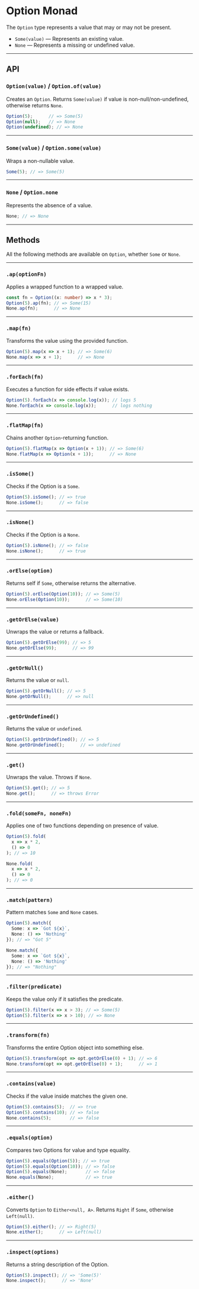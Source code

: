 # Option Monad

The `Option` type represents a value that may or may not be present.

- `Some(value)` — Represents an existing value.
- `None` — Represents a missing or undefined value.

---

## API

### `Option(value)` / `Option.of(value)`

Creates an `Option`. Returns `Some(value)` if value is non-null/non-undefined, otherwise returns `None`.

```ts
Option(5);      // => Some(5)
Option(null);   // => None
Option(undefined); // => None
```

---

### `Some(value)` / `Option.some(value)`

Wraps a non-nullable value.

```ts
Some(5); // => Some(5)
```

---

### `None` / `Option.none`

Represents the absence of a value.

```ts
None; // => None
```

---

## Methods

All the following methods are available on `Option`, whether `Some` or `None`.

---

### `.ap(optionFn)`

Applies a wrapped function to a wrapped value.

```ts
const fn = Option((x: number) => x * 3);
Option(5).ap(fn); // => Some(15)
None.ap(fn);      // => None
```

---

### `.map(fn)`

Transforms the value using the provided function.

```ts
Option(5).map(x => x + 1); // => Some(6)
None.map(x => x + 1);      // => None
```

---

### `.forEach(fn)`

Executes a function for side effects if value exists.

```ts
Option(5).forEach(x => console.log(x)); // logs 5
None.forEach(x => console.log(x));      // logs nothing
```

---

### `.flatMap(fn)`

Chains another `Option`-returning function.

```ts
Option(5).flatMap(x => Option(x + 1)); // => Some(6)
None.flatMap(x => Option(x + 1));      // => None
```

---

### `.isSome()`

Checks if the Option is a `Some`.

```ts
Option(5).isSome(); // => true
None.isSome();      // => false
```

---

### `.isNone()`

Checks if the Option is a `None`.

```ts
Option(5).isNone(); // => false
None.isNone();      // => true
```

---

### `.orElse(option)`

Returns self if `Some`, otherwise returns the alternative.

```ts
Option(5).orElse(Option(10)); // => Some(5)
None.orElse(Option(10));      // => Some(10)
```

---

### `.getOrElse(value)`

Unwraps the value or returns a fallback.

```ts
Option(5).getOrElse(99); // => 5
None.getOrElse(99);      // => 99
```

---

### `.getOrNull()`

Returns the value or `null`.

```ts
Option(5).getOrNull(); // => 5
None.getOrNull();      // => null
```

---

### `.getOrUndefined()`

Returns the value or `undefined`.

```ts
Option(5).getOrUndefined(); // => 5
None.getOrUndefined();      // => undefined
```

---

### `.get()`

Unwraps the value. Throws if `None`.

```ts
Option(5).get(); // => 5
None.get();      // => throws Error
```

---

### `.fold(someFn, noneFn)`

Applies one of two functions depending on presence of value.

```ts
Option(5).fold(
  x => x * 2,
  () => 0
); // => 10

None.fold(
  x => x * 2,
  () => 0
); // => 0
```

---

### `.match(pattern)`

Pattern matches `Some` and `None` cases.

```ts
Option(5).match({
  Some: x => `Got ${x}`,
  None: () => 'Nothing'
}); // => "Got 5"

None.match({
  Some: x => `Got ${x}`,
  None: () => 'Nothing'
}); // => "Nothing"
```

---

### `.filter(predicate)`

Keeps the value only if it satisfies the predicate.

```ts
Option(5).filter(x => x > 3); // => Some(5)
Option(5).filter(x => x > 10); // => None
```

---

### `.transform(fn)`

Transforms the entire Option object into something else.

```ts
Option(5).transform(opt => opt.getOrElse(0) + 1); // => 6
None.transform(opt => opt.getOrElse(0) + 1);      // => 1
```

---

### `.contains(value)`

Checks if the value inside matches the given one.

```ts
Option(5).contains(5);  // => true
Option(5).contains(10); // => false
None.contains(5);       // => false
```

---

### `.equals(option)`

Compares two Options for value and type equality.

```ts
Option(5).equals(Option(5)); // => true
Option(5).equals(Option(10)); // => false
Option(5).equals(None);       // => false
None.equals(None);            // => true
```

---

### `.either()`

Converts `Option` to `Either<null, A>`. Returns `Right` if `Some`, otherwise `Left(null)`.

```ts
Option(5).either(); // => Right(5)
None.either();      // => Left(null)
```

---

### `.inspect(options)`

Returns a string description of the Option.

```ts
Option(5).inspect(); // => 'Some(5)'
None.inspect();      // => 'None'
```
